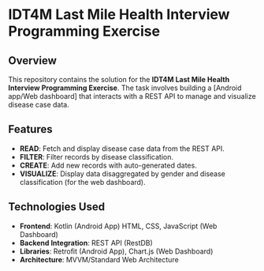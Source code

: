 # IDT4M Last Mile Health Interview Programming Exercise

## Overview
This repository contains the solution for the **IDT4M Last Mile Health Interview Programming Exercise**. The task involves building a [Android app/Web dashboard] that interacts with a REST API to manage and visualize disease case data.

## Features
- **READ**: Fetch and display disease case data from the REST API.
- **FILTER**: Filter records by disease classification.
- **CREATE**: Add new records with auto-generated dates.
- **VISUALIZE**: Display data disaggregated by gender and disease classification (for the web dashboard).

## Technologies Used
- **Frontend**: Kotlin (Android App) HTML, CSS, JavaScript (Web Dashboard)
- **Backend Integration**: REST API (RestDB)
- **Libraries**: Retrofit (Android App), Chart.js (Web Dashboard)
- **Architecture**: MVVM/Standard Web Architecture
